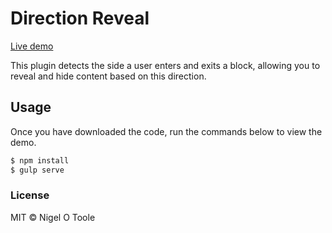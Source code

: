 # Direction Reveal

[Live demo](http://nigelotoole.github.io/direction-reveal/)

This plugin detects the side a user enters and exits a block, allowing you to reveal and hide content based on this direction.


## Usage

Once you have downloaded the code, run the commands below to view the demo.

```javascript
$ npm install
$ gulp serve
```


### License
MIT © Nigel O Toole
